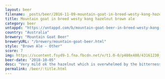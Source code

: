```yaml
---
layout: beer
filename: _posts/beer/2016-11-09-mountain-goat-in-breed-westy-kong-hazelnut-brown-ale.md
title: Mountain goat in breed westy kong hazelnut brown ale
category: beer
untappd: "https://untappd.com/b/mountain-goat-beer-in-breed-westy-kong-hazelnut-brown-ale/2723461"
country: "Australia"
brewery: "Mountain Goat Beer"
breweryURL: "/brewery/mountain-goat-beer.html"
style: "Brown Ale - Other"
score: 7
img: https://scontent.fsyd9-1.fna.fbcdn.net/v/t1.0-0/p480x480/43161230_10156603265618745_3339275714737209344_o.jpg?_nc_cat=103&_nc_sid=e007fa&_nc_ohc=aXTPad53o9IAX9vVf4_&_nc_ht=scontent.fsyd9-1.fna&_nc_tp=6&oh=7666dce8ba16ab2da80a030d293d4b1e&oe=5F4984A6
beer-date: "2018-10-05"
desc: "Very mild ok the hazelnut which is overwhelmed by the bitterness and slight sourness"
permalink: /beer/:title.html
---
```


